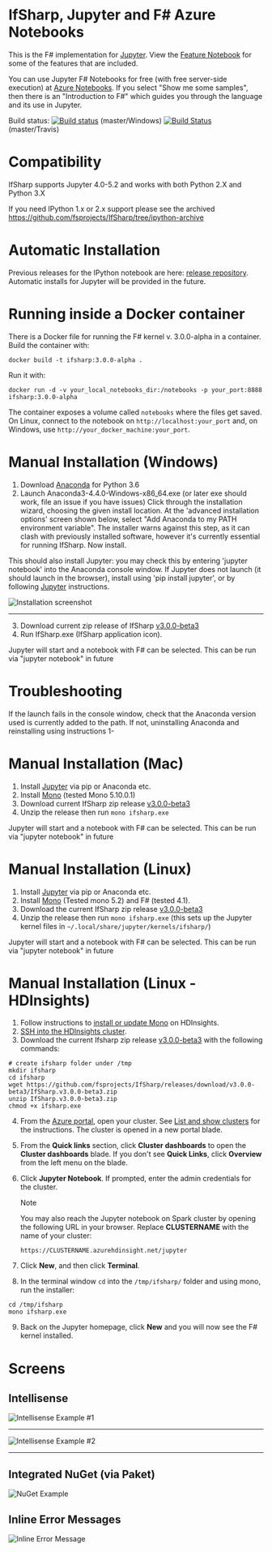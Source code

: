 # IfSharp, Jupyter and F# Azure Notebooks

This is the F# implementation for [Jupyter](http://jupyter.org/). View the [Feature Notebook](FSharp_Jupyter_Notebooks.ipynb) for some of the features that are included.

You can use Jupyter F# Notebooks for free (with free server-side execution) at [Azure Notebooks](https://notebooks.azure.com/). If you select "Show me some samples", then there is an "Introduction to F#" which guides you through the language and its use in Jupyter.

Build status: [![Build status](https://ci.appveyor.com/api/projects/status/7da6fkdqqm1g3cri/branch/master?svg=true)](https://ci.appveyor.com/project/cgravill/ifsharp) (master/Windows) [![Build Status](https://travis-ci.org/fsprojects/IfSharp.svg?branch=master)](https://travis-ci.org/fsprojects/IfSharp) (master/Travis)

# Compatibility
IfSharp supports Jupyter 4.0-5.2 and works with both Python 2.X and Python 3.X

If you need IPython 1.x or 2.x support please see the archived https://github.com/fsprojects/IfSharp/tree/ipython-archive

# Automatic Installation
Previous releases for the IPython notebook are here: [release repository](https://github.com/fsprojects/IfSharp/releases).
Automatic installs for Jupyter will be provided in the future.

# Running inside a Docker container
There is a Docker file for running the F# kernel v. 3.0.0-alpha in a container.
Build the container with: 

`docker build -t ifsharp:3.0.0-alpha .`

Run it with:

`docker run -d -v your_local_notebooks_dir:/notebooks -p your_port:8888 ifsharp:3.0.0-alpha`

The container exposes a volume called `notebooks` where the files get saved. On Linux, connect to the notebook on `http://localhost:your_port` and, on Windows, use `http://your_docker_machine:your_port`.

# Manual Installation (Windows)
1. Download [Anaconda](http://continuum.io/downloads) for Python 3.6
2. Launch Anaconda3-4.4.0-Windows-x86_64.exe (or later exe should work, file an issue if you have issues)
   Click through the installation wizard, choosing the given install location. At the 'advanced installation options' screen shown below, select "Add Anaconda to my PATH environment variable". The installer warns against this step, as it can clash with previously installed software, however it's currently essential for running IfSharp. Now install. 

This should also install Jupyter: you may check this by entering 'jupyter notebook' into the Anaconda console window. If Jupyter does not launch (it should launch in the browser), install using 'pip install jupyter', or by following [Jupyter](http://jupyter.readthedocs.io/en/latest/install.html) instructions.

![Installation screenshot](/docs/files/img/anaconda-installation.png)
***

3. Download current zip release of IfSharp [v3.0.0-beta3](https://github.com/fsprojects/IfSharp/releases/download/v3.0.0-beta3/IfSharp.v3.0.0-beta3.zip)
4. Run IfSharp.exe (IfSharp application icon). 

Jupyter will start and a notebook with F# can be selected. This can be run via "jupyter notebook" in future

# Troubleshooting
If the launch fails in the console window, check that the Anaconda version used is currently added to the path. If not, uninstalling Anaconda and reinstalling using instructions 1-

# Manual Installation (Mac)
1. Install [Jupyter](http://jupyter.readthedocs.org/en/latest/install.html) via pip or Anaconda etc.
2. Install [Mono](http://www.mono-project.com/download/) (tested Mono 5.10.0.1)
3. Download current IfSharp zip release [v3.0.0-beta3](https://github.com/fsprojects/IfSharp/releases/download/v3.0.0-beta3/IfSharp.v3.0.0-beta3.zip)
4. Unzip the release then run `mono ifsharp.exe`

Jupyter will start and a notebook with F# can be selected. This can be run via "jupyter notebook" in future

# Manual Installation (Linux)
1. Install [Jupyter](http://jupyter.readthedocs.org/en/latest/install.html) via pip or Anaconda etc.
2. Install [Mono](http://www.mono-project.com/docs/getting-started/install/linux/) (Tested mono 5.2) and F# (tested 4.1).
3. Download the current IfSharp zip release [v3.0.0-beta3](https://github.com/fsprojects/IfSharp/releases/download/v3.0.0-beta3/IfSharp.v3.0.0-beta3.zip)
4. Unzip the release then run `mono ifsharp.exe` (this sets up the Jupyter kernel files in `~/.local/share/jupyter/kernels/ifsharp/`) 

Jupyter will start and a notebook with F# can be selected. This can be run via "jupyter notebook" in future

# Manual Installation (Linux - HDInsights)
1. Follow instructions to [install or update Mono](https://docs.microsoft.com/en-us/azure/hdinsight/hdinsight-hadoop-install-mono) on HDInsights.
2. [SSH into the HDInsights cluster](https://docs.microsoft.com/en-us/azure/hdinsight/hdinsight-hadoop-linux-use-ssh-unix).
3. Download the current Ifsharp zip release [v3.0.0-beta3](https://github.com/fsprojects/IfSharp/releases/download/v3.0.0-beta3/IfSharp.v3.0.0-beta3.zip) with the following commands: 
```
# create ifsharp folder under /tmp
mkdir ifsharp
cd ifsharp
wget https://github.com/fsprojects/IfSharp/releases/download/v3.0.0-beta3/IfSharp.v3.0.0-beta3.zip
unzip IfSharp.v3.0.0-beta3.zip
chmod +x ifsharp.exe
```
4. From the [Azure portal](https://portal.azure.com/), open your cluster.  See [List and show clusters](../hdinsight-administer-use-portal-linux.md#list-and-show-clusters) for the instructions. The cluster is opened in a new portal blade.
5. From the **Quick links** section, click **Cluster dashboards** to open the **Cluster dashboards** blade.  If you don't see **Quick Links**, click **Overview** from the left menu on the blade.
6. Click **Jupyter Notebook**. If prompted, enter the admin credentials for the cluster.
   
   > [!NOTE]
   > You may also reach the Jupyter notebook on Spark cluster by opening the following URL in your browser. Replace **CLUSTERNAME** with the name of your cluster:
   >
   > `https://CLUSTERNAME.azurehdinsight.net/jupyter`
   >
7. Click **New**, and then click **Terminal**.
8. In the terminal window `cd` into the `/tmp/ifsharp/` folder and using mono, run the installer:

```
cd /tmp/ifsharp
mono ifsharp.exe
```
9. Back on the Jupyter homepage, click **New** and you will now see the F# kernel installed.


# Screens
## Intellisense
![Intellisense Example #1](/docs/files/img/intellisense-1.png?raw=true "Intellisense Example #1")
***

![Intellisense Example #2](docs/files/img/intellisense-2.png?raw=true "Intellisense Example #2")
***

## Integrated NuGet (via Paket)
![NuGet Example](docs/files/img/integratedNuget.png?raw=true "NuGet example")

## Inline Error Messages
![Inline Error Message](docs/files/img/errors-1.png?raw=true "Inline error message")
